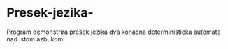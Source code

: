 # Presek-jezika-
Program demonstrira presek jezika dva konacna deterministicka automata nad istom azbukom.
